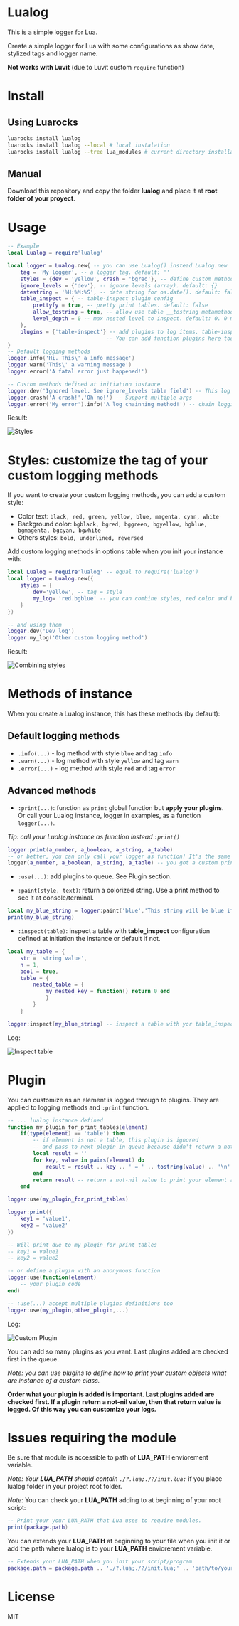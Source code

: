 # Lualog
This is a simple logger for Lua.

Create a simple logger for Lua with some configurations as show date, stylized tags and logger name.

**Not works with Luvit** (due to Luvit custom `require` function)

# Install

## Using Luarocks
```bash
luarocks install lualog
luarocks install lualog --local # local instalation
luarocks install lualog --tree lua_modules # current directory installation to lua_modules folder
```
## Manual

Download this repository and copy the folder **lualog** and place it at **root folder of your proyect**.

# Usage
```lua
-- Example
local Lualog = require'lualog'

local logger = Lualog.new{ -- you can use Lualog() instead Lualog.new
    tag = 'My logger', -- a logger tag. default: ''
    styles = {dev = 'yellow', crash = 'bgred'}, -- define custom methods and their style. default: {}
    ignore_levels = {'dev'}, -- ignore levels (array). default: {}
    datestring = '%H:%M:%S', -- date string for os.date(). default: false => Not show
    table_inspect = { -- table-inspect plugin config
        prettyfy = true, -- pretty print tables. default: false
        allow_tostring = true, -- allow use table __tostring metamethod. default: true
        level_depth = 0 -- max nested level to inspect. default: 0. 0 means no level limit
    },
    plugins = {'table-inspect'} -- add plugins to log items. table-inspect is a optional predefined plugin.
                               -- You can add function plugins here too. See as define a plugin at Plugin section. default: {} => no plugins added.
}
-- Default logging methods
logger.info('Hi. This\' a info message')
logger.warn('This\' a warning message')
logger.error('A fatal error just happened!')

-- Custom methods defined at initiation instance
logger.dev('Ignored level. See ignore_levels table field') -- This log is ignored due to ignore_levels = {'dev'}
logger.crash('A crash!','Oh no!') -- Support multiple args
logger.error('My error').info('A log chainning method!') -- chain logging methods but they print at new lines
```

Result:

![Styles](./img/styles.jpg)

# Styles: customize the tag of your custom logging methods

If you want to create your custom logging methods, you can add a custom style:

- Color text: `black, red, green, yellow, blue, magenta, cyan, white`
- Background color: `bgblack, bgred, bggreen, bgyellow, bgblue, bgmagenta, bgcyan, bgwhite`
- Others styles: `bold, underlined, reversed`

Add custom logging methods in options table when you init your instance with:

```lua
local Lualog = require'lualog' -- equal to require('lualog')
local logger = Lualog.new({
    styles = {
        dev='yellow', -- tag = style
        my_log= 'red.bgblue' -- you can combine styles, red color and blue background for this method.
    }
})

-- and using them
logger.dev('Dev log')
logger.my_log('Other custom logging method')
```
Result:

![Combining styles](./img/combined-styles.jpg)

# Methods of instance

When you create a Lualog instance, this has these methods (by default):

## Default logging methods

- `.info(...)` - log method with style `blue` and tag `info`
- `.warn(...)` - log method with style `yellow` and tag `warn`
- `.error(...)` - log method with style `red` and tag `error`


## Advanced methods

- `:print(...)`: function as `print` global function but **apply your plugins**. Or call your Lualog instance, logger in examples, as a function `logger(...)`.

*Tip: call your Lualog instance as function instead `:print()`*
```lua
logger:print(a_number, a_boolean, a_string, a_table)
-- or better, you can only call your logger as function! It's the same ;)
logger(a_number, a_boolean, a_string, a_table) -- you got a custom print function with custom logging plugins!
```
- `:use(...)`: add plugins to queue. See Plugin section.

- `:paint(style, text)`: return a colorized string. Use a print method to see it at console/terminal.
```lua
local my_blue_string = logger:paint('blue','This string will be blue if is printed')
print(my_blue_string)
```

- `:inspect(table)`: inspect a table with **table_inspect** configuration defined at initiation the instance or default if not.
```lua
local my_table = {
    str = 'string value',
    n = 1,
    bool = true,
    table = {
        nested_table = {
            my_nested_key = function() return 0 end
            }
        }
    }

logger:inspect(my_blue_string) -- inspect a table with yor table_inspect config defined or use default values. No plugin is applied.
```
Log:

![Inspect table](./img/inspect-table.jpg)

# Plugin

You can customize as an element is logged through to plugins. They are applied to logging methods and `:print` function.

```lua
-- ... lualog instance defined
function my_plugin_for_print_tables(element)
    if(type(element) == 'table') then
        -- if element is not a table, this plugin is ignored
        -- and pass to next plugin in queue because didn't return a not-nil value
        local result = ''
        for key, value in pairs(element) do
            result = result .. key .. ' = ' .. tostring(value) .. '\n'
        end
        return result -- return a not-nil value to print your element as you defined an this function/plugin
    end

logger:use(my_plugin_for_print_tables)

logger:print({
    key1 = 'value1',
    key2 = 'value2'
})

-- Will print due to my_plugin_for_print_tables
-- key1 = value1
-- key2 = value2

-- or define a plugin with an anonymous function
logger:use(function(element)
    -- your plugin code
end)

-- :use(...) accept multiple plugins definitions too
logger:use(my_plugin,other_plugin,...)
```
Log:

![Custom Plugin](./img/custom-plugin.jpg)

You can add so many plugins as you want. Last plugins added are checked first in the queue.

*Note: you can use plugins to define how to print your custom objects what are instance of a custom class.*

**Order what your plugin is added is important. Last plugins added are checked first. If a plugin return a not-nil value, then that return value is logged. Of this way you can customize your logs.**


# Issues requiring the module

Be sure that module is accessible to path of **LUA_PATH** enviorement variable.

*Note: Your **LUA_PATH** should contain `./?.lua;./?/init.lua;`* if you place lualog folder in your project root folder.

_Note_: You can check your **LUA_PATH** adding to at beginning of your root script:

```lua
-- Print your your LUA_PATH that Lua uses to require modules.
print(package.path)
```

You can extends your **LUA_PATH** at beginning to your file when you init it or add the path where lualog is to your **LUA_PATH** enviorement variable.

```lua
-- Extends your LUA_PATH when you init your script/program
package.path = package.path .. './?.lua;./?/init.lua;' .. 'path/to/your/modules/?.lua'
```

# License
MIT